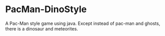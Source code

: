 PacMan-DinoStyle
================

A Pac-Man style game using java. Except instead of pac-man and ghosts, there is a dinosaur and meteorites.